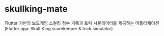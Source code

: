 # skullking-mate
Flutter 기반의 보드게임 스컬킹 점수 기록과 트릭 시뮬레이터를 제공하는 어플리케이션 (Flutter app: Skull King scorekeeper &amp; trick simulator)
